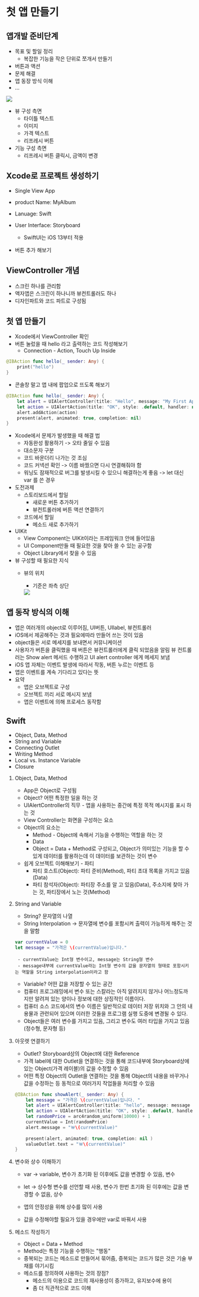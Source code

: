 # 첫 앱 만들기

## 앱개발 준비단계
- 목표 및 할일 정리
    - 복잡한 기능을 작은 단위로 쪼개서 만들기
- 버튼과 액션
- 문제 해결
- 앱 동장 방식 이해
- ...

<image src="액자앱.png" >

- 뷰 구성 측면
    - 타이틀 텍스트
    - 이미지
    - 가격 텍스트
    - 리프레시 버튼
- 기능 구성 측면
    - 리프레시 버튼 클릭시, 금액이 변경

## Xcode로 프로젝트 생성하기
- Single View App
- product Name: MyAlbum
- Lanuage: Swift
- User Interface: Storyboard
    - SwiftUI는 iOS 13부터 적용

- 버튼 추가 해보기

## ViewController 개념
- 스크린 하나를 관리함
- 액자앱은 스크린이 하나니까 뷰컨트롤러도 하나
- 디자인파트와 코드 파트로 구성됨

## 첫 앱 만들기

- Xcode에서 ViewController 확인
- 버튼 눌렀을 때 hello 라고 출력하는 코드 작성해보기 
    - Connection - Action, Touch Up Inside

```Swift
@IBAction func hello(_ sender: Any) {
    print("hello")
}
```

- 콘솔창 말고 앱 내에 팝업으로 뜨도록 해보기 

```Swift
@IBAction func hello(_ sender: Any) {
    let alert = UIAlertController(title: "Hello", message: "My First App!!", preferredStyle: .alert)
    let action = UIAlertAction(title: "OK", style: .default, handler: nil)
    alert.addAction(action)
    present(alert, animated: true, completion: nil)
}
```

- Xcode에서 문제가 발생했을 때 해결 법
    - 자동완성 활용하기 -> 오타 줄일 수 있음
    - 대소문자 구분
    - 코드 바운더리 나가는 것 조심
    - 코드 커넥션 확인 -> 이름 바꿨으면 다시 연결해줘야 함
    - 워닝도 잠재적으로 버그를 발생시킬 수 있으니 해결하는게 좋음 -> let 대신 var 를 쓴 경우
- 도전과제
    - 스토리보드에서 할일
        - 새로운 버튼 추가하기
        - 뷰컨트롤러에 버튼 액션 연결하기
    - 코드에서 할일
        - 메소드 새로 추가하기 
- UIKit
    - View Component는 UIKit이라는 프레임워크 안에 들어있음
    - UI Component만들 때 필요한 것을 찾아 쓸 수 있는 공구함
    - Object Library에서 찾을 수 있음
- 뷰 구성할 때 필요한 지식
    - 뷰의 위치
        - 기준은 좌측 상단

        <image src="뷰의 위치.png" >

## 앱 동작 방식의 이해
- 앱은 여러개의 object로 이루어짐, UI버튼, UIlabel, 뷰컨트롤러
- iOS에서 제공해주는 것과 필요에따라 만들어 쓰는 것이 있음
- object들은 서로 메세지를 보내면서 커뮤니케이션
- 사용자가 버튼을 클릭했을 때 버튼은 뷰컨트롤러에게 클릭 되었음을 알림
뷰 컨트롤러는 Show alert 메서드 수행하고 UI alert controller 에게 메세지 보냄
- iOS 앱 자체는 이벤트 발생에 따라서 작동, 버튼 누르는 이벤트 등
- 앱은 이벤트를 계속 기다리고 있다는 뜻
- 요약
    - 앱은 오브젝트로 구성
    - 오브젝트 끼리 서로 메시지 보냄
    - 앱은 이벤트에 의해 프로세스 동작함

## Swift
- Object, Data, Method
- String and Variable
- Connecting Outlet
- Writing Method
- Local vs. Instance Variable
- Closure

1. Object, Data, Method
    - App은 Object로 구성됨
    - Object? 어떤 특정한 일을 하는 것
    - UIAlertController의 직무 - 앱을 사용하는 중간에 특정 목적 메시지를 표시 하는 것
    - View Controller는 화면을 구성하는 요소
    - Object의 요소는 
        - Method - Object에 속해서 기능을 수행하는 역할을 하는 것
        - Data
        - Object = Data + Method로 구성되고, Object가 의미있는 기능을 할 수 있게 데이터를 활용하는데 이 데이터를 보관하는 것이 변수
    - 쉽게 오브젝트 이해해보기 - 파티
        - 파티 호스트(Object): 파티 준비(Method), 파티 초대 목록을 가지고 있음(Data)
        - 파티 참석자(Object): 파티장 주소를 알 고 있음(Data), 주소지에 찾아 가는 것, 파티장에서 노는 것(Method)
2. String and Variable
    - String? 문자열의 나열
    - String Interpolation -> 문자열에 변수를 포함시켜 출력이 가능하게 해주는 것을 말함
    ```Swift
    var currentValue = 0
    let message = "가격은 \(currentValue)입니다."
    ```
        - currentValue는 Int형 변수이고, message는 String형 변수
        - message내부에 currentValue라는 Int형 변수의 값을 문자열의 형태로 포함시키는 역할을 String interpolation이라고 함

    - Variable? 어떤 값을 저장할 수 있는 공간
    - 컴퓨터 프로그래밍에서 변수 또는 스칼라는 아직 알려지지 않거나 어느정도까지만 알려져 있는 양이나 정보에 대한 상징적인 이름이다.
    - 컴퓨터 소스 코드에서의 변수 이름은 일반적으로 데이터 저장 위치와 그 안의 내용물과 관련되어 있으며 이러한 것들을 프로그램 실행 도중에 변경될 수 있다.
    - Object들은 여러 변수를 가지고 있음, 그리고 변수도 여러 타입을 가지고 있음 (정수형, 문자형 등)

3. 아웃렛 연결하기
    - Outlet? Storyboard상의 Object에 대한 Reference
    - 가격 label에 대한 Outlet을 연결하는 것을 통해 코드내부에 Storyboard상에 있는 Object(가격 레이블)의 값을 수정할 수 있음
    - 어떤 특정 Object의 Outlet을 연결하는 것을 통해 Object의 내용을 바꾸거나 값을 수정하는 등 동적으로 여러가지 작업들을 처리할 수 있음

    ```Swift
    @IBAction func showAlert(_ sender: Any) { 
        let message = "가격은 \(currentValue)입니다. " 
        let alert = UIAlertController(title: "hello", message: message , preferredStyle: .alert ) 
        let action = UIAlertAction(title: "OK", style: .default, handler: nil) alert.addAction(action) 
        let randomPrice = arc4random_uniform(10000) + 1 
        currentValue = Int(randomPrice) 
        alert.message = "￦\(currentValue)" 
        
        present(alert, animated: true, completion: nil ) 
        valueOutlet.text = "￦\(currentValue)" 
    }
    ```

4. 변수와 상수 이해하기
    - var -> variable, 변수가 초기화 된 이후에도 값을 변경할 수 있음, 변수
    - let -> 상수형 변수를 선언할 때 사용, 변수가 한번 초기화 된 이후에는 값을 변경할 수 없음, 상수

    - 앱의 안정성을 위해 상수를 많이 사용
    - 값을 수정해야할 필요가 있을 경우에만 var로 바꿔서 사용

5. 메소드 작성하기
    - Object = Data + Method
    - Method는 특정 기능을 수행하는 "행동" 
    - 중복되는 코드는 메소드로 만들어서 묶어줌, 중복되는 코드가 많은 것은 기술 부채를 야기시킴
    - 메소드를 정의하여 사용하는 것의 장점? 
        - 메소드의 이용으로 코드의 재사용성이 증가하고, 유지보수에 용이
        - 좀 더 직관적으로 코드 이해
        